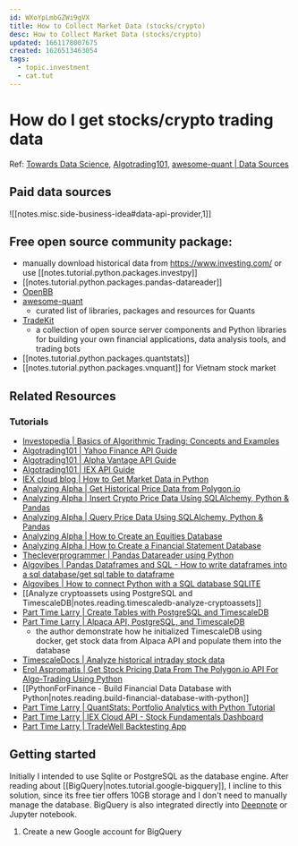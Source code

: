 ```yaml
---
id: WXoYpLmbGZWi9gVX
title: How to Collect Market Data (stocks/crypto)
desc: How to Collect Market Data (stocks/crypto)
updated: 1661178007675
created: 1626513463054
tags:
  - topic.investment
  - cat.tut
---
```

# How do I get stocks/crypto trading data

Ref: [Towards Data Science](https://towardsdatascience.com/best-5-free-stock-market-apis-in-2019-ad91dddec984), [Algotrading101](https://algotrading101.com/learn/yfinance-guide/), [awesome-quant | Data Sources](https://github.com/wilsonfreitas/awesome-quant#data-sources)

## Paid data sources

![[notes.misc.side-business-idea#data-api-provider,1]]

## Free open source community package:

- manually download historical data from <https://www.investing.com/> or use [[notes.tutorial.python.packages.investpy]]
- [[notes.tutorial.python.packages.pandas-datareader]]
- [OpenBB](https://openbb.co/)
- [awesome-quant](https://github.com/wilsonfreitas/awesome-quant)
    - curated list of libraries, packages and resources for Quants
- [TradeKit](https://github.com/hackingthemarkets/tradekit)
    - a collection of open source server components and Python libraries for building your own financial applications, data analysis tools, and trading bots
- [[notes.tutorial.python.packages.quantstats]]
- [[notes.tutorial.python.packages.vnquant]] for Vietnam stock market

## Related Resources

### Tutorials

- [Investopedia | Basics of Algorithmic Trading: Concepts and Examples](https://www.investopedia.com/articles/active-trading/101014/basics-algorithmic-trading-concepts-and-examples.asp)
- [Algotrading101 | Yahoo Finance API Guide](https://algotrading101.com/learn/yahoo-finance-api-guide/)
- [Algotrading101 | Alpha Vantage API Guide](https://algotrading101.com/learn/alpha-vantage-guide/)
- [Algotrading101 | IEX API Guide](https://algotrading101.com/learn/iex-api-guide/)
- [IEX cloud blog | How to Get Market Data in Python](https://iexcloud.io/community/blog/how-to-get-market-data-in-python)
- [Analyzing Alpha | Get Historical Price Data from Polygon.io](https://analyzingalpha.com/get-historical-price-data-polygon)
- [Analyzing Alpha | Insert Crypto Price Data Using SQLAlchemy, Python & Pandas](https://analyzingalpha.com/insert-crypto-price-data-sqlalchemy)
- [Analyzing Alpha | Query Price Data Using SQLAlchemy, Python & Pandas](https://analyzingalpha.com/query-price-data-sqlalchemy)
- [Analyzing Alpha | How to Create an Equities Database](https://analyzingalpha.com/create-an-equities-database)
- [Analyzing Alpha | How to Create a Financial Statement Database](https://analyzingalpha.com/financial-statement-database)
- [Thecleverprogrammer | Pandas Datareader using Python](https://thecleverprogrammer.com/2021/03/22/pandas-datareader-using-python-tutorial/)
- [Algovibes | Pandas Dataframes and SQL - How to write dataframes into a sql database/get sql table to dataframe](https://www.youtube.com/watch?v=OjMDXTlVOYU)
- [Algovibes | How to connect Python with a SQL database SQLITE](https://www.youtube.com/watch?v=pU53JUhSnkY)
- [[Analyze cryptoassets using PostgreSQL and TimescaleDB|notes.reading.timescaledb-analyze-cryptoassets]]
- [Part Time Larry | Create Tables with PostgreSQL and TimescaleDB](https://www.youtube.com/watch?v=P-flYBbmCws&list=PLvzuUVysUFOsrxL7UxmMrVqS8X2X0b8jd&index=4)
- [Part Time Larry | Alpaca API, PostgreSQL, and TimescaleDB](https://www.youtube.com/watch?v=RAIqlK5K7-s)
    - the author demonstrate how he initialized TimescaleDB using docker, get stock data from Alpaca API and populate them into the database 
- [TimescaleDocs | Analyze historical intraday stock data](https://docs.timescale.com/timescaledb/latest/tutorials/analyze-intraday-stocks/)
- [Erol Aspromatis | Get Stock Pricing Data From The Polygon.io API For Algo-Trading Using Python](https://www.youtube.com/watch?v=sTlBQ3nVuJE)
- [[PythonForFinance - Build Financial Data Database with Python|notes.reading.build-financial-database-with-python]]
- [Part Time Larry | QuantStats: Portfolio Analytics with Python Tutorial](https://www.youtube.com/watch?v=Dm8GaSYZPF8)
- [Part Time Larry | IEX Cloud API - Stock Fundamentals Dashboard](https://www.youtube.com/watch?v=bPPJTc3JoMI)
- [Part Time Larry | TradeWell Backtesting App](https://www.youtube.com/watch?v=zxI97CmYGh0)

## Getting started

Initially I intended to use Sqlite or PostgreSQL as the database engine. After reading about [[BigQuery|notes.tutorial.google-bigquery]], I incline to this solution, since its free tier offers 10GB storage and I don't need to manually manage the database. BigQuery is also integrated directly into [Deepnote](https://deepnote.com/) or Jupyter notebook.

1. Create a new Google account for BigQuery
